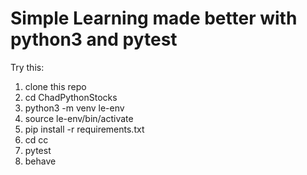 # Simple Learning made better with python3 and pytest

Try this:
1. clone this repo
1. cd ChadPythonStocks
1. python3 -m venv le-env
1. source le-env/bin/activate
1. pip install -r requirements.txt
1. cd cc
1. pytest
1. behave
